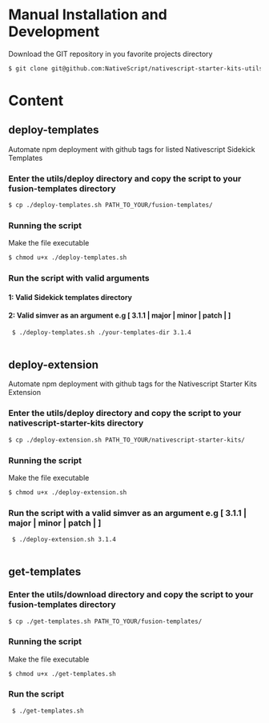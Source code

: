 # Manual Installation and Development

Download the GIT repository in you favorite projects directory

```bash
$ git clone git@github.com:NativeScript/nativescript-starter-kits-utils.git

```

# Content

## deploy-templates
Automate npm deployment with github tags for listed Nativescript Sidekick Templates 

### Enter the utils/deploy directory and copy the script to your fusion-templates directory

 ```bash
 $ cp ./deploy-templates.sh PATH_TO_YOUR/fusion-templates/
 
 ```
 
 ### Running the script 
 
 Make the file executable 


 ```bash
 $ chmod u+x ./deploy-templates.sh
 
 ```
 
 ### Run the script with valid arguments
  
 #### 1: Valid Sidekick templates directory
 #### 2: Valid simver as an argument e.g [ 3.1.1 | major | minor | patch | ]

```bash
 $ ./deploy-templates.sh ./your-templates-dir 3.1.4
 
 ```

## deploy-extension
Automate npm deployment with github tags for the Nativescript Starter Kits Extension

### Enter the utils/deploy directory and copy the script to your nativescript-starter-kits directory

 ```bash
 $ cp ./deploy-extension.sh PATH_TO_YOUR/nativescript-starter-kits/
 
 ```
 
 ### Running the script 
 
 Make the file executable 


 ```bash
 $ chmod u+x ./deploy-extension.sh
 
 ```
 
 ### Run the script with a valid simver as an argument e.g [ 3.1.1 | major | minor | patch | ]

```bash
 $ ./deploy-extension.sh 3.1.4
 
 ```
 
## get-templates
### Enter the utils/download directory and copy the script to your fusion-templates directory

 ```bash
 $ cp ./get-templates.sh PATH_TO_YOUR/fusion-templates/
 
 ```
 
 ### Running the script 
 
 Make the file executable 


 ```bash
 $ chmod u+x ./get-templates.sh
 
 ```
 
 ### Run the script 

```bash
 $ ./get-templates.sh
 
 ```

